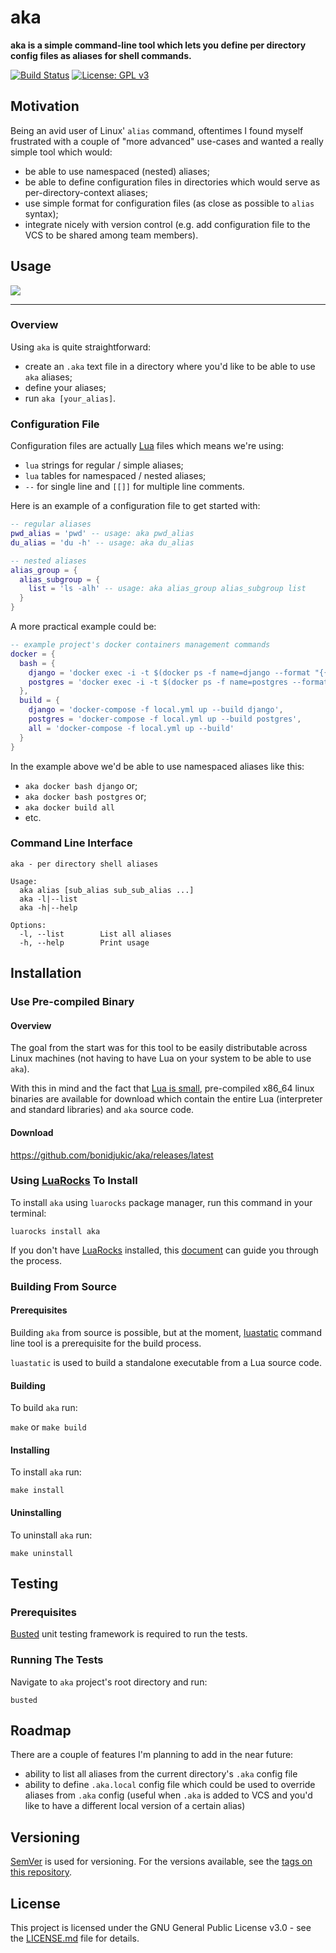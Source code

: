 # aka

**aka is a simple command-line tool which lets you define per directory config files as aliases for shell commands.**

[![Build Status](https://travis-ci.org/bonidjukic/aka.svg?branch=master)](https://travis-ci.org/bonidjukic/aka)
[![License: GPL v3](https://img.shields.io/badge/License-GPLv3-blue.svg)](https://www.gnu.org/licenses/gpl-3.0)

## Motivation

Being an avid user of Linux' `alias` command, oftentimes I found myself frustrated with a couple of "more advanced" use-cases and wanted a really simple tool which would:

- be able to use namespaced (nested) aliases;
- be able to define configuration files in directories which would serve as per-directory-context aliases;
- use simple format for configuration files (as close as possible to `alias` syntax);
- integrate nicely with version control (e.g. add configuration file to the VCS to be shared among team members).

## Usage

<a href="https://asciinema.org/a/215736?autoplay=1" target="_blank"><img src="https://asciinema.org/a/215736.svg" /></a>

---

### Overview
Using `aka` is quite straightforward:

- create an `.aka` text file in a directory where you'd like to be able to use `aka` aliases;
- define your aliases;
- run `aka [your_alias]`.

### Configuration File

Configuration files are actually [Lua](https://www.lua.org/) files which means we're using:

- `lua` strings for regular / simple aliases;
- `lua` tables for namespaced / nested aliases;
- `--` for single line and `[[]]` for multiple line comments.

Here is an example of a configuration file to get started with:
```lua
-- regular aliases
pwd_alias = 'pwd' -- usage: aka pwd_alias
du_alias = 'du -h' -- usage: aka du_alias

-- nested aliases
alias_group = {
  alias_subgroup = {
    list = 'ls -alh' -- usage: aka alias_group alias_subgroup list
  }
}
```
A more practical example could be:

```lua
-- example project's docker containers management commands
docker = {
  bash = {
    django = 'docker exec -i -t $(docker ps -f name=django --format "{{.Names}}") /bin/bash',
    postgres = 'docker exec -i -t $(docker ps -f name=postgres --format "{{.Names}}") /bin/bash'
  },
  build = {
    django = 'docker-compose -f local.yml up --build django',
    postgres = 'docker-compose -f local.yml up --build postgres',
    all = 'docker-compose -f local.yml up --build'
  }
}
```

In the example above we'd be able to use namespaced aliases like this:
- `aka docker bash django` or;
- `aka docker bash postgres` or;
- `aka docker build all`
- etc.

### Command Line Interface

```
aka - per directory shell aliases

Usage:
  aka alias [sub_alias sub_sub_alias ...]
  aka -l|--list
  aka -h|--help

Options:
  -l, --list        List all aliases
  -h, --help        Print usage
```

## Installation

### Use Pre-compiled Binary

#### Overview

The goal from the start was for this tool to be easily distributable across Linux machines (not having to have Lua on your system to be able to use `aka`).

With this in mind and the fact that [Lua is small](https://www.lua.org/about.html), pre-compiled x86_64 linux binaries are available for download which contain the entire Lua (interpreter and standard libraries) and `aka` source code.

#### Download

https://github.com/bonidjukic/aka/releases/latest

### Using [LuaRocks](https://luarocks.org) To Install

To install `aka` using `luarocks` package manager, run this command in your terminal:

```
luarocks install aka
```

If you don't have [LuaRocks](https://luarocks.org)  installed, this [document](https://github.com/luarocks/luarocks/wiki/Download)  can guide you through the process.

### Building From Source

#### Prerequisites
Building `aka` from source is possible, but at the moment, [luastatic](https://github.com/ers35/luastatic) command line tool is a prerequisite for the build process.

`luastatic` is used to build a standalone executable from a Lua source code.

#### Building

To build `aka` run:

`make` or `make build`

#### Installing

To install `aka` run:

```make install```

#### Uninstalling

To uninstall `aka` run:

```make uninstall```

## Testing

### Prerequisites

[Busted](https://github.com/Olivine-Labs/busted) unit testing framework is required to run the tests.

### Running The Tests

Navigate to `aka` project's root directory and run:

```
busted
```

## Roadmap

There are a couple of features I'm planning to add in the near future:

- ability to list all aliases from the current directory's `.aka` config file
- ability to define `.aka.local` config file which could be used to override aliases from `.aka` config (useful when `.aka` is added to VCS and you'd like to have a different local version of a certain alias)

## Versioning

[SemVer](http://semver.org/) is used for versioning. For the versions available, see the [tags on this repository](https://github.com/bonidjukic/aka/tags).

## License

This project is licensed under the GNU General Public License v3.0 - see the [LICENSE.md](LICENSE.md) file for details.
